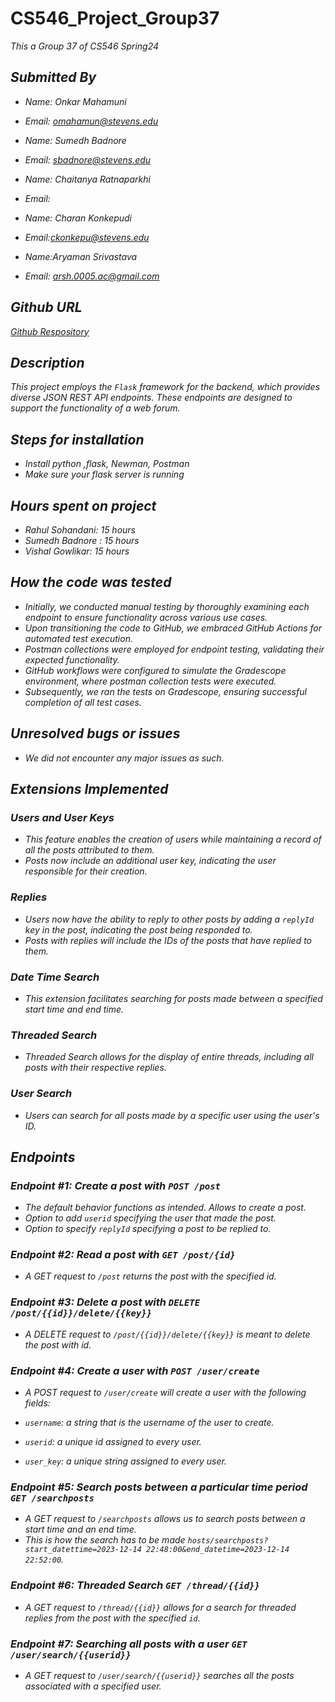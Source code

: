 # CS546_Project_Group37
<p><em><em>This a Group 37 of CS546 Spring24</em><br>


## Submitted By

- Name: Onkar Mahamuni
- Email: omahamun@stevens.edu

- Name: Sumedh Badnore
- Email: sbadnore@stevens.edu

- Name: Chaitanya Ratnaparkhi
- Email: 

- Name: Charan Konkepudi
- Email:ckonkepu@stevens.edu

- Name:Aryaman Srivastava
- Email: arsh.0005.ac@gmail.com

## Github URL

[Github Respository](https://github.com/Onkar2706/CS546_Project_Group37.git)

## Description


This project employs the `Flask` framework for the backend, which provides diverse JSON REST API endpoints. These endpoints are designed to support the functionality of a web forum.

## Steps for installation

- Install python ,flask, Newman, Postman
- Make sure your flask server is running

## Hours spent on project

- Rahul Sohandani: 15 hours
- Sumedh Badnore : 15 hours
- Vishal Gowlikar: 15 hours

## How the code was tested

- Initially, we conducted manual testing by thoroughly examining each endpoint to ensure functionality across various use cases.
- Upon transitioning the code to GitHub, we embraced GitHub Actions for automated test execution.
- Postman collections were employed for endpoint testing, validating their expected functionality.
- GitHub workflows were configured to simulate the Gradescope environment, where postman collection tests were executed.
- Subsequently, we ran the tests on Gradescope, ensuring successful completion of all test cases.

## Unresolved bugs or issues

- We did not encounter any major issues as such.

## Extensions Implemented

### Users and User Keys 

- This feature enables the creation of users while maintaining a record of all the posts attributed to them.
- Posts now include an additional user key, indicating the user responsible for their creation.

### Replies

- Users now have the ability to reply to other posts by adding a `replyId` key in the post, indicating the post being responded to.
- Posts with replies will include the IDs of the posts that have replied to them.

### Date Time Search

- This extension facilitates searching for posts made between a specified start time and end time.

### Threaded Search
- Threaded Search allows for the display of entire threads, including all posts with their respective replies.

### User Search
- Users can search for all posts made by a specific user using the user's ID.

## Endpoints

### Endpoint #1: Create a post with `POST /post`

- The default behavior functions as intended. Allows to create a post.
- Option to add `userid` specifying the user that made the post.
- Option to specify `replyId` specifying a post to be replied to.

### Endpoint #2: Read a post with `GET /post/{id}` 

- A GET request to `/post` returns the post with the specified id.

### Endpoint #3: Delete a post with `DELETE /post/{{id}}/delete/{{key}}`

- A DELETE request to `/post/{{id}}/delete/{{key}}` is meant to delete the post with id.

### Endpoint #4: Create a user with `POST /user/create`

- A POST request to `/user/create` will create a user with the following fields:

- `username`: a string that is the username of the user to create. 
- `userid`: a unique id assigned to every user.
- `user_key`: a unique string assigned to every user.

### Endpoint #5: Search posts between a particular time period `GET /searchposts`

- A GET request to `/searchposts` allows us to search posts between a start time and an end time.
- This is how the search has to be made `hosts/searchposts?start_datettime=2023-12-14 22:48:00&end_datetime=2023-12-14 22:52:00`.

### Endpoint #6: Threaded Search `GET /thread/{{id}}`

- A GET request to `/thread/{{id}}` allows for a search for threaded replies from the post with the specified `id`.

### Endpoint #7: Searching all posts with a user `GET /user/search/{{userid}}`

- A GET request to `/user/search/{{userid}}` searches all the posts associated with a specified user.


